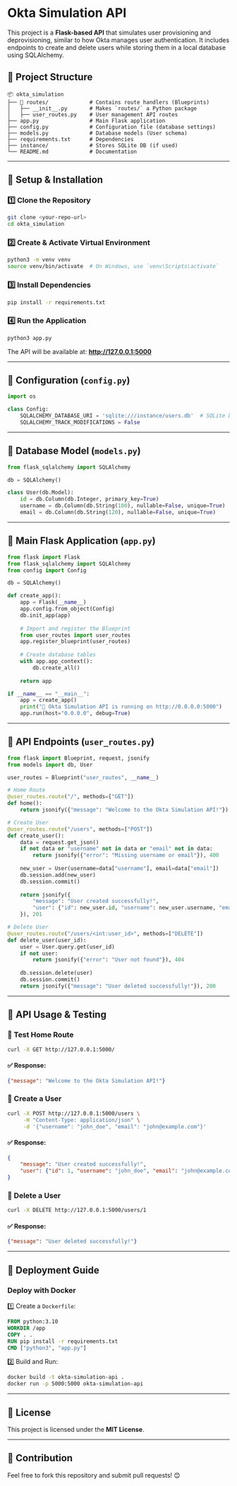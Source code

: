 # Okta Simulation API

This project is a **Flask-based API** that simulates user provisioning and deprovisioning, similar to how Okta manages user authentication. It includes endpoints to create and delete users while storing them in a local database using SQLAlchemy.

## 📂 Project Structure

```
📦 okta_simulation
├── 📂 routes/             # Contains route handlers (Blueprints)
│   ├── __init__.py       # Makes `routes/` a Python package
│   ├── user_routes.py    # User management API routes
├── app.py                # Main Flask application
├── config.py             # Configuration file (database settings)
├── models.py             # Database models (User schema)
├── requirements.txt      # Dependencies
├── instance/             # Stores SQLite DB (if used)
└── README.md             # Documentation
```

---

## 🚀 Setup & Installation

### 1️⃣ Clone the Repository
```bash
git clone <your-repo-url>
cd okta_simulation
```

### 2️⃣ Create & Activate Virtual Environment
```bash
python3 -m venv venv
source venv/bin/activate  # On Windows, use `venv\Scripts\activate`
```

### 3️⃣ Install Dependencies
```bash
pip install -r requirements.txt
```

### 4️⃣ Run the Application
```bash
python3 app.py
```
The API will be available at: **http://127.0.0.1:5000**

---

## 📌 Configuration (`config.py`)
```python
import os

class Config:
    SQLALCHEMY_DATABASE_URI = 'sqlite:///instance/users.db'  # SQLite DB
    SQLALCHEMY_TRACK_MODIFICATIONS = False
```

---

## 📌 Database Model (`models.py`)
```python
from flask_sqlalchemy import SQLAlchemy

db = SQLAlchemy()

class User(db.Model):
    id = db.Column(db.Integer, primary_key=True)
    username = db.Column(db.String(100), nullable=False, unique=True)
    email = db.Column(db.String(120), nullable=False, unique=True)
```

---

## 📌 Main Flask Application (`app.py`)
```python
from flask import Flask
from flask_sqlalchemy import SQLAlchemy
from config import Config

db = SQLAlchemy()

def create_app():
    app = Flask(__name__)
    app.config.from_object(Config)
    db.init_app(app)
    
    # Import and register the Blueprint
    from user_routes import user_routes
    app.register_blueprint(user_routes)
    
    # Create database tables
    with app.app_context():
        db.create_all()
    
    return app

if __name__ == "__main__":
    app = create_app()
    print("🚀 Okta Simulation API is running on http://0.0.0.0:5000")
    app.run(host="0.0.0.0", debug=True)
```

---

## 📌 API Endpoints (`user_routes.py`)
```python
from flask import Blueprint, request, jsonify
from models import db, User

user_routes = Blueprint("user_routes", __name__)

# Home Route
@user_routes.route("/", methods=["GET"])
def home():
    return jsonify({"message": "Welcome to the Okta Simulation API!"})

# Create User
@user_routes.route("/users", methods=["POST"])
def create_user():
    data = request.get_json()
    if not data or "username" not in data or "email" not in data:
        return jsonify({"error": "Missing username or email"}), 400
    
    new_user = User(username=data["username"], email=data["email"])
    db.session.add(new_user)
    db.session.commit()
    
    return jsonify({
        "message": "User created successfully!",
        "user": {"id": new_user.id, "username": new_user.username, "email": new_user.email}
    }), 201

# Delete User
@user_routes.route("/users/<int:user_id>", methods=["DELETE"])
def delete_user(user_id):
    user = User.query.get(user_id)
    if not user:
        return jsonify({"error": "User not found"}), 404
    
    db.session.delete(user)
    db.session.commit()
    return jsonify({"message": "User deleted successfully!"}), 200
```

---

## 📌 API Usage & Testing

### 🔹 Test Home Route
```bash
curl -X GET http://127.0.0.1:5000/
```
#### ✅ Response:
```json
{"message": "Welcome to the Okta Simulation API!"}
```

### 🔹 Create a User
```bash
curl -X POST http://127.0.0.1:5000/users \
     -H "Content-Type: application/json" \
     -d '{"username": "john_doe", "email": "john@example.com"}'
```
#### ✅ Response:
```json
{
    "message": "User created successfully!",
    "user": {"id": 1, "username": "john_doe", "email": "john@example.com"}
}
```

### 🔹 Delete a User
```bash
curl -X DELETE http://127.0.0.1:5000/users/1
```
#### ✅ Response:
```json
{"message": "User deleted successfully!"}
```

---

## 📌 Deployment Guide
### Deploy with Docker
1️⃣ Create a `Dockerfile`:
```dockerfile
FROM python:3.10
WORKDIR /app
COPY . .
RUN pip install -r requirements.txt
CMD ["python3", "app.py"]
```

2️⃣ Build and Run:
```bash
docker build -t okta-simulation-api .
docker run -p 5000:5000 okta-simulation-api
```

---

## 📌 License
This project is licensed under the **MIT License**.

---

## 📌 Contribution
Feel free to fork this repository and submit pull requests! 😊


